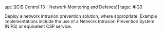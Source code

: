 up:: [[CIS Control 13 - Network Monitoring and Defence]]
tags:: #IG3

Deploy a network intrusion prevention solution, where appropriate. Example implementations include the use of a Network Intrusion Prevention System (NIPS) or equivalent CSP service.